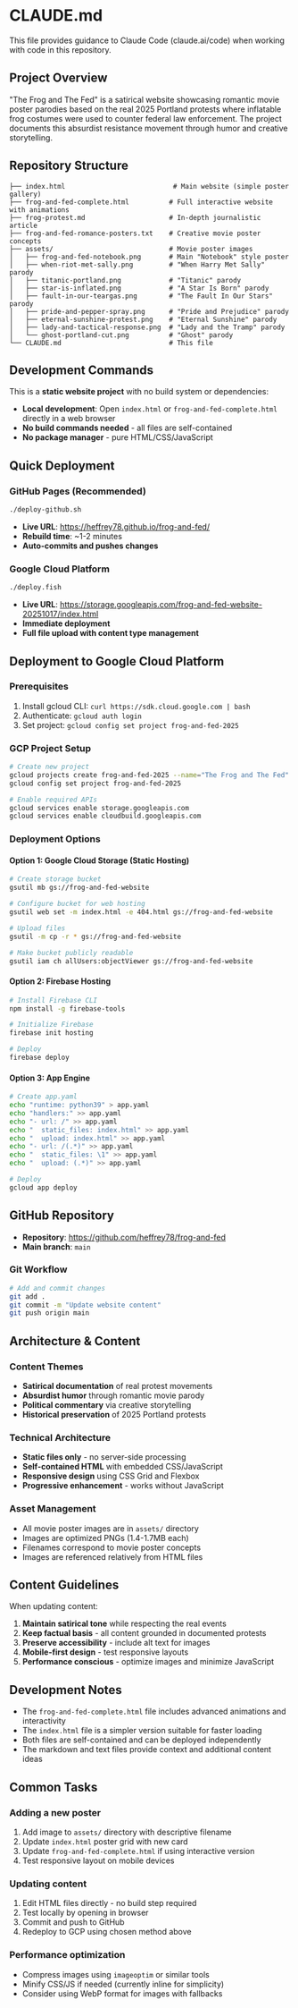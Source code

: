 # CLAUDE.md

This file provides guidance to Claude Code (claude.ai/code) when working with code in this repository.

## Project Overview

"The Frog and The Fed" is a satirical website showcasing romantic movie poster parodies based on the real 2025 Portland protests where inflatable frog costumes were used to counter federal law enforcement. The project documents this absurdist resistance movement through humor and creative storytelling.

## Repository Structure

```
├── index.html                           # Main website (simple poster gallery)
├── frog-and-fed-complete.html          # Full interactive website with animations
├── frog-protest.md                     # In-depth journalistic article
├── frog-and-fed-romance-posters.txt    # Creative movie poster concepts
├── assets/                             # Movie poster images
│   ├── frog-and-fed-notebook.png       # Main "Notebook" style poster
│   ├── when-riot-met-sally.png         # "When Harry Met Sally" parody
│   ├── titanic-portland.png            # "Titanic" parody
│   ├── star-is-inflated.png            # "A Star Is Born" parody
│   ├── fault-in-our-teargas.png        # "The Fault In Our Stars" parody
│   ├── pride-and-pepper-spray.png      # "Pride and Prejudice" parody
│   ├── eternal-sunshine-protest.png    # "Eternal Sunshine" parody
│   ├── lady-and-tactical-response.png  # "Lady and the Tramp" parody
│   └── ghost-portland-cut.png          # "Ghost" parody
└── CLAUDE.md                           # This file
```

## Development Commands

This is a **static website project** with no build system or dependencies:

- **Local development**: Open `index.html` or `frog-and-fed-complete.html` directly in a web browser
- **No build commands needed** - all files are self-contained
- **No package manager** - pure HTML/CSS/JavaScript

## Quick Deployment

### GitHub Pages (Recommended)
```bash
./deploy-github.sh
```
- **Live URL**: https://heffrey78.github.io/frog-and-fed/
- **Rebuild time**: ~1-2 minutes
- **Auto-commits and pushes changes**

### Google Cloud Platform
```bash
./deploy.fish
```
- **Live URL**: https://storage.googleapis.com/frog-and-fed-website-20251017/index.html
- **Immediate deployment**
- **Full file upload with content type management**

## Deployment to Google Cloud Platform

### Prerequisites
1. Install gcloud CLI: `curl https://sdk.cloud.google.com | bash`
2. Authenticate: `gcloud auth login`
3. Set project: `gcloud config set project frog-and-fed-2025`

### GCP Project Setup
```bash
# Create new project
gcloud projects create frog-and-fed-2025 --name="The Frog and The Fed"
gcloud config set project frog-and-fed-2025

# Enable required APIs
gcloud services enable storage.googleapis.com
gcloud services enable cloudbuild.googleapis.com
```

### Deployment Options

#### Option 1: Google Cloud Storage (Static Hosting)
```bash
# Create storage bucket
gsutil mb gs://frog-and-fed-website

# Configure bucket for web hosting
gsutil web set -m index.html -e 404.html gs://frog-and-fed-website

# Upload files
gsutil -m cp -r * gs://frog-and-fed-website

# Make bucket publicly readable
gsutil iam ch allUsers:objectViewer gs://frog-and-fed-website
```

#### Option 2: Firebase Hosting
```bash
# Install Firebase CLI
npm install -g firebase-tools

# Initialize Firebase
firebase init hosting

# Deploy
firebase deploy
```

#### Option 3: App Engine
```bash
# Create app.yaml
echo "runtime: python39" > app.yaml
echo "handlers:" >> app.yaml
echo "- url: /" >> app.yaml
echo "  static_files: index.html" >> app.yaml
echo "  upload: index.html" >> app.yaml
echo "- url: /(.*)" >> app.yaml
echo "  static_files: \1" >> app.yaml
echo "  upload: (.*)" >> app.yaml

# Deploy
gcloud app deploy
```

## GitHub Repository

- **Repository**: https://github.com/heffrey78/frog-and-fed
- **Main branch**: `main`

### Git Workflow
```bash
# Add and commit changes
git add .
git commit -m "Update website content"
git push origin main
```

## Architecture & Content

### Content Themes
- **Satirical documentation** of real protest movements
- **Absurdist humor** through romantic movie parody
- **Political commentary** via creative storytelling
- **Historical preservation** of 2025 Portland protests

### Technical Architecture
- **Static files only** - no server-side processing
- **Self-contained HTML** with embedded CSS/JavaScript
- **Responsive design** using CSS Grid and Flexbox
- **Progressive enhancement** - works without JavaScript

### Asset Management
- All movie poster images are in `assets/` directory
- Images are optimized PNGs (1.4-1.7MB each)
- Filenames correspond to movie poster concepts
- Images are referenced relatively from HTML files

## Content Guidelines

When updating content:
1. **Maintain satirical tone** while respecting the real events
2. **Keep factual basis** - all content grounded in documented protests
3. **Preserve accessibility** - include alt text for images
4. **Mobile-first design** - test responsive layouts
5. **Performance conscious** - optimize images and minimize JavaScript

## Development Notes

- The `frog-and-fed-complete.html` file includes advanced animations and interactivity
- The `index.html` file is a simpler version suitable for faster loading
- Both files are self-contained and can be deployed independently
- The markdown and text files provide context and additional content ideas

## Common Tasks

### Adding a new poster
1. Add image to `assets/` directory with descriptive filename
2. Update `index.html` poster grid with new card
3. Update `frog-and-fed-complete.html` if using interactive version
4. Test responsive layout on mobile devices

### Updating content
1. Edit HTML files directly - no build step required
2. Test locally by opening in browser
3. Commit and push to GitHub
4. Redeploy to GCP using chosen method above

### Performance optimization
- Compress images using `imageoptim` or similar tools
- Minify CSS/JS if needed (currently inline for simplicity)
- Consider using WebP format for images with fallbacks